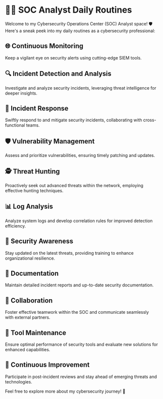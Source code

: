 # 👨‍💻 SOC Analyst Daily Routines

Welcome to my Cybersecurity Operations Center (SOC) Analyst space! 🛡️ Here's a sneak peek into my daily routines as a cybersecurity professional:

## 🌐 Continuous Monitoring
Keep a vigilant eye on security alerts using cutting-edge SIEM tools.

## 🔍 Incident Detection and Analysis
Investigate and analyze security incidents, leveraging threat intelligence for deeper insights.

## 🚨 Incident Response
Swiftly respond to and mitigate security incidents, collaborating with cross-functional teams.

## 🛡️ Vulnerability Management
Assess and prioritize vulnerabilities, ensuring timely patching and updates.

## 🕵️ Threat Hunting
Proactively seek out advanced threats within the network, employing effective hunting techniques.

## 📊 Log Analysis
Analyze system logs and develop correlation rules for improved detection efficiency.

## 🚀 Security Awareness
Stay updated on the latest threats, providing training to enhance organizational resilience.

## 📝 Documentation
Maintain detailed incident reports and up-to-date security documentation.

## 👥 Collaboration
Foster effective teamwork within the SOC and communicate seamlessly with external partners.

## 🧰 Tool Maintenance
Ensure optimal performance of security tools and evaluate new solutions for enhanced capabilities.

## 🔄 Continuous Improvement
Participate in post-incident reviews and stay ahead of emerging threats and technologies.

Feel free to explore more about my cybersecurity journey! 🚀
